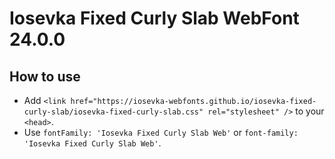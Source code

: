 # Iosevka Fixed Curly Slab WebFont 24.0.0

## How to use

- Add `<link href="https://iosevka-webfonts.github.io/iosevka-fixed-curly-slab/iosevka-fixed-curly-slab.css" rel="stylesheet" />` to your `<head>`.
- Use `fontFamily: 'Iosevka Fixed Curly Slab Web'` or `font-family: 'Iosevka Fixed Curly Slab Web'`.
